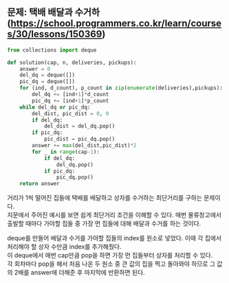 ## 문제: 택배 배달과 수거하 (https://school.programmers.co.kr/learn/courses/30/lessons/150369)  
  
```python
from collections import deque

def solution(cap, n, deliveries, pickups):
    answer = 0
    del_dq = deque([])
    pic_dq = deque([])
    for (ind, d_count), p_count in zip(enumerate(deliveries),pickups):
        del_dq += [ind+1]*d_count
        pic_dq += [ind+1]*p_count
    while del_dq or pic_dq:
        del_dist, pic_dist = 0, 0
        if del_dq:
            del_dist = del_dq.pop()
        if pic_dq:
            pic_dist = pic_dq.pop()
        answer += max(del_dist,pic_dist)*2
        for _ in range(cap-1):
            if del_dq:
                del_dq.pop()
            if pic_dq:
                pic_dq.pop()
    return answer
   ```
   
거리가 1씩 떨어진 집들에 택배를 배달하고 상자를 수거하는 최단거리를 구하는 문제이다.  
지문에서 주어진 예시를 보면 쉽게 최단거리 조건을 이해할 수 있다. 매번 물류창고에서 출발할 때마다 가야할 집들 중 가장 먼 집들에 대해 배달과 수거를 하는 것이다.  

deque를 만들어 배달과 수거를 가야할 집들의 index를 원소로 넣었다. 이때 각 집에서 처리해야 할 상자 수만큼 index를 추가해줬다.  
이 deque에서 매번 cap만큼 pop을 하면 가장 먼 집들부터 상자를 처리할 수 있다.  
각 회차마다 pop을 해서 처음 나온 두 원소 중 큰 값의 집을 찍고 돌아와야 하므로 그 값의 2배를 answer에 더해준 후 마지막에 반환하면 된다.
